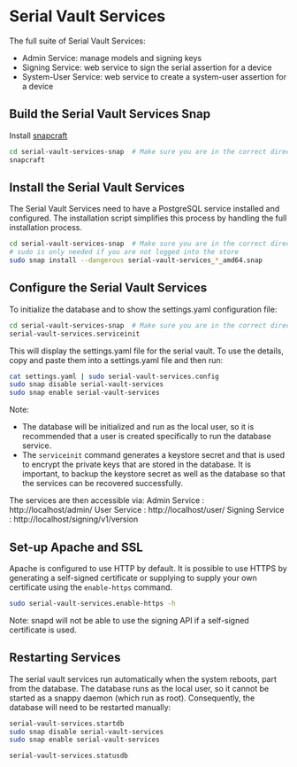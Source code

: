# Serial Vault Services

The full suite of Serial Vault Services:

 - Admin Service: manage models and signing keys
 - Signing Service: web service to sign the serial assertion for a device
 - System-User Service: web service to create a system-user assertion for a device

## Build the Serial Vault Services Snap
Install [snapcraft](https://snapcraft.io/)

```bash
cd serial-vault-services-snap  # Make sure you are in the correct directory
snapcraft
```

## Install the Serial Vault Services
The Serial Vault Services need to have a PostgreSQL service installed and configured. The 
installation script simplifies this process by handling the full installation process.

```bash
cd serial-vault-services-snap  # Make sure you are in the correct directory
# sudo is only needed if you are not logged into the store
sudo snap install --dangerous serial-vault-services_*_amd64.snap
```

## Configure the Serial Vault Services
To initialize the database and to show the settings.yaml configuration file:

```bash
cd serial-vault-services-snap  # Make sure you are in the correct directory
serial-vault-services.serviceinit
```

This will display the settings.yaml file for the serial vault. To use the details, copy and
paste them into a settings.yaml file and then run:
```bash
cat settings.yaml | sudo serial-vault-services.config
sudo snap disable serial-vault-services
sudo snap enable serial-vault-services
```

Note: 
 - The database will be initialized and run as the local user, so it is recommended that a user is created specifically to run the database service.
 - The ```serviceinit``` command generates a keystore secret and that is used to encrypt the private keys that are stored in the database. It is important, to backup the keystore secret as well as the database so that the services can be recovered successfully.

The services are then accessible via:
Admin Service   : http://localhost/admin/
User Service    : http://localhost/user/
Signing Service : http://localhost/signing/v1/version


## Set-up Apache and SSL
Apache is configured to use HTTP by default. It is possible to use HTTPS by generating a self-signed certificate or
supplying to supply your own certificate using the ```enable-https``` command.
```bash
sudo serial-vault-services.enable-https -h
```
Note: snapd will not be able to use the signing API if a self-signed certificate is used.

## Restarting Services
The serial vault services run automatically when the system reboots, part from the database. The database
runs as the local user, so it cannot be started as a snappy daemon (which run as root). Consequently, the
database will need to be restarted manually:

```bash
serial-vault-services.startdb
sudo snap disable serial-vault-services
sudo snap enable serial-vault-services

serial-vault-services.statusdb
```